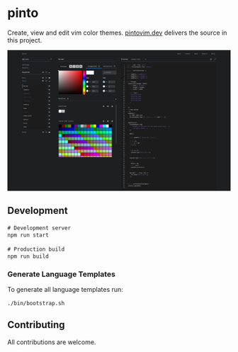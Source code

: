 # pinto

Create, view and edit vim color themes. [pintovim.dev](https://pintovim.dev) delivers the source in this project.

![screenshot](/screenshots/pinto-1.png)

## Development

```
# Development server
npm run start

# Production build
npm run build
```

### Generate Language Templates

To generate all language templates run:

```
./bin/bootstrap.sh
```

## Contributing

All contributions are welcome.
